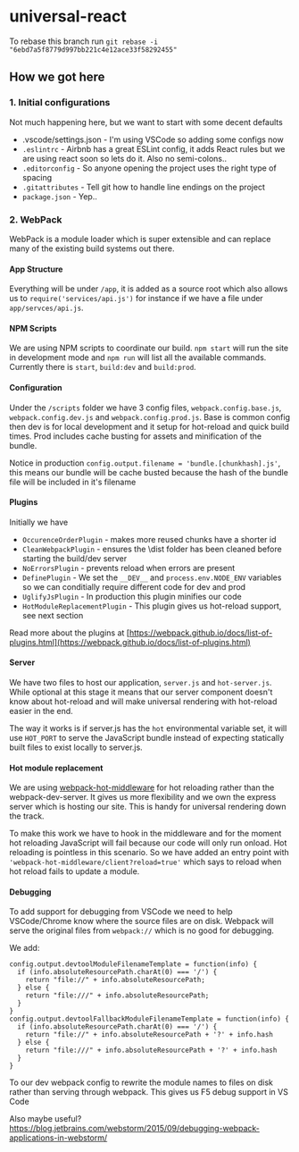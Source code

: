 # universal-react
To rebase this branch run `git rebase -i "6ebd7a5f8779d997bb221c4e12ace33f58292455"`

## How we got here
### 1. Initial configurations
Not much happening here, but we want to start with some decent defaults

 - .vscode/settings.json - I'm using VSCode so adding some configs now
 - `.eslintrc` - Airbnb has a great ESLint config, it adds React rules but we are using react soon so lets do it. Also no semi-colons..
 - `.editorconfig` - So anyone opening the project uses the right type of spacing
 - `.gitattributes` - Tell git how to handle line endings on the project
 - `package.json` - Yep..

### 2. WebPack
WebPack is a module loader which is super extensible and can replace many of the existing build systems out there.

#### App Structure
Everything will be under `/app`, it is added as a source root which also allows us to `require('services/api.js')` for instance if we have a file under `app/servces/api.js`.

#### NPM Scripts
We are using NPM scripts to coordinate our build. `npm start` will run the site in development mode and `npm run` will list all the available commands. Currently there is `start`, `build:dev` and `build:prod`. 

#### Configuration
Under the `/scripts` folder we have 3 config files, `webpack.config.base.js`, `webpack.config.dev.js` and `webpack.config.prod.js`. Base is common config then dev is for local development and it setup for hot-reload and quick build times. Prod includes cache busting for assets and minification of the bundle.

Notice in production `config.output.filename = 'bundle.[chunkhash].js'`, this means our bundle will be cache busted because the hash of the bundle file will be included in it's filename

#### Plugins
Initially we have

 - `OccurenceOrderPlugin` - makes more reused chunks have a shorter id
 - `CleanWebpackPlugin` - ensures the \dist folder has been cleaned before starting the build/dev server
 - `NoErrorsPlugin` - prevents reload when errors are present
 - `DefinePlugin` - We set the `__DEV__` and `process.env.NODE_ENV` variables so we can conditially require different code for dev and prod
 - `UglifyJsPlugin` - In production this plugin minifies our code
 - `HotModuleReplacementPlugin` - This plugin gives us hot-reload support, see next section
 
Read more about the plugins at [https://webpack.github.io/docs/list-of-plugins.html](https://webpack.github.io/docs/list-of-plugins.html)

#### Server
We have two files to host our application, `server.js` and `hot-server.js`. While optional at this stage it means that our server component
doesn't know about hot-reload and will make universal rendering with hot-reload easier in the end.

The way it works is if server.js has the `hot` environmental variable set, it will use `HOT_PORT` to serve the JavaScript bundle instead of expecting statically built files to exist locally to server.js.

#### Hot module replacement
We are using [webpack-hot-middleware](https://github.com/glenjamin/webpack-hot-middleware) for hot reloading rather than the webpack-dev-server. It gives us more flexibility and we own the express server which is hosting our site. This is handy for universal rendering down the track.

To make this work we have to hook in the middleware and for the moment hot reloading JavaScript will fail because our code will only run onload. Hot reloading is pointless in this scenario. So we have added an entry point with `'webpack-hot-middleware/client?reload=true'` which says to reload when hot reload fails to update a module.

#### Debugging
To add support for debugging from VSCode we need to help VSCode/Chrome know where the source files are on disk. Webpack will serve the original files from `webpack://` which is no good for debugging.

We add:

```
config.output.devtoolModuleFilenameTemplate = function(info) {
  if (info.absoluteResourcePath.charAt(0) === '/') {
    return "file://" + info.absoluteResourcePath;
  } else {
    return "file:///" + info.absoluteResourcePath;
  }
}
config.output.devtoolFallbackModuleFilenameTemplate = function(info) {
  if (info.absoluteResourcePath.charAt(0) === '/') {
    return "file://" + info.absoluteResourcePath + '?' + info.hash
  } else {
    return "file:///" + info.absoluteResourcePath + '?' + info.hash
  }
}
```

To our dev webpack config to rewrite the module names to files on disk rather than serving through webpack. This gives us F5 debug support in VS Code

Also maybe useful? https://blog.jetbrains.com/webstorm/2015/09/debugging-webpack-applications-in-webstorm/
